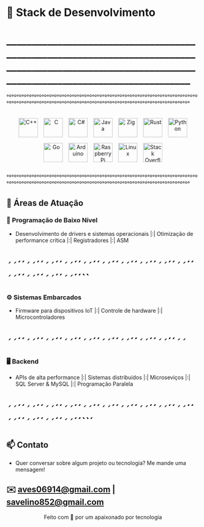 # 🚀 Stack de Desenvolvimento  
# ___________________________________________________________________________________________________________________________________________________
°º°º°º°º°º°º°º°º°º°º°º°º°º°º°º°º°º°º°º°º°º°º°º°º°º°º°º°º°º°º°º°º°º°º°º°º°º°º°º°º°º°º°º°º°º°º°º°º°º°º°º°º°º°º°º°º°º°º°º°º°º°º°º°º°º°º°º°º°º°º°º°º°º°º°

##

<div align="center">
    <div style="display: flex; flex-wrap: wrap; justify-content: center; gap: 15px; margin: 30px 0;">
        <!-- Tecnologias existentes -->
        <a href="https://isocpp.org/" target="_blank" title="C++">
            <img src="https://upload.wikimedia.org/wikipedia/commons/1/18/ISO_C%2B%2B_Logo.svg" alt="C++" width="50" height="50">
        </a>
        <a href="https://www.iso.org/standard/74528.html" target="_blank" title="C">
            <img src="https://upload.wikimedia.org/wikipedia/commons/1/19/C_Logo.png" alt="C" width="50" height="50">
        </a>
        <a href="https://dotnet.microsoft.com/" target="_blank" title="C#">
            <img src="https://upload.wikimedia.org/wikipedia/commons/4/4f/Csharp_Logo.png" alt="C#" width="50" height="50">
        </a>
        <a href="https://www.java.com/" target="_blank" title="Java">
            <img src="https://upload.wikimedia.org/wikipedia/en/3/30/Java_programming_language_logo.svg" alt="Java" width="50" height="50">
        </a>
        <a href="https://ziglang.org/" target="_blank" title="Zig">
            <img src="https://ziglang.org/img/zig-logo-dark.svg" alt="Zig" width="50" height="50">
        </a>
        <a href="https://www.rust-lang.org/" target="_blank" title="Rust">
            <img src="https://www.rust-lang.org/static/images/rust-logo-blk.svg" alt="Rust" width="50" height="50">
        </a>
        <a href="https://www.python.org/" target="_blank" title="Python">
            <img src="https://www.python.org/static/community_logos/python-logo.png" alt="Python" width="50" height="50">
        </a>
        <a href="https://go.dev/" target="_blank" title="Go">
            <img src="https://go.dev/images/go-logo-blue.svg" alt="Go" width="50" height="50">
        </a>
        <a href="https://www.arduino.cc/" target="_blank" title="Arduino">
            <img src="https://upload.wikimedia.org/wikipedia/commons/8/87/Arduino_Logo.svg" alt="Arduino" width="50" height="50">
        </a>
        <a href="https://www.raspberrypi.org/" target="_blank" title="Raspberry Pi">
            <img src="https://upload.wikimedia.org/wikipedia/en/thumb/c/cb/Raspberry_Pi_Logo.svg/1920px-Raspberry_Pi_Logo.svg.png" alt="Raspberry Pi" width="50" height="50">
        </a>
        <a href="https://www.linux.org/" target="_blank" title="Linux">
            <img src="https://upload.wikimedia.org/wikipedia/commons/a/af/Tux.png" alt="Linux" width="50" height="50">
        </a>
        <a href="https://stackoverflow.com/" target="_blank" title="Stack Overflow">
            <img src="https://upload.wikimedia.org/wikipedia/commons/e/ef/Stack_Overflow_icon.svg" alt="Stack Overflow" width="50" height="50">
        </a>
    </div>
</div>

## 

°º°º°º°º°º°º°º°º°º°º°º°º°º°º°º°º°º°º°º°º°º°º°º°º°º°º°º°º°º°º°º°º°º°º°º°º°º°º°º°º°º°º°º°º°º°º°º°º°º°º°º°º°º°º°º°º°º°º°º°º°º°º°º°º°º°º°º°º°º°º°º°º°º°º°

## 🎯 Áreas de Atuação  

### 🔧 Programação de Baixo Nível  
- Desenvolvimento de drivers e sistemas operacionais |:| Otimização de performance crítica |:| Registradores |:| ASM
# ``´´``´´``´´``´´``´´``´´``´´``´´``´´``´´``´´``´´``´´``´´``´´``´´``´´``´´``´´``´´``´´``´´``´´``´´``´´``´´``´´``´´``
### ⚙️ Sistemas Embarcados  
- Firmware para dispositivos IoT |:| Controle de hardware |:| Microcontroladores
# ``´´``´´``´´``´´``´´``´´``´´``´´``´´``´´``´´``´´``´´``´´``´´``´´``´´``´´``´´``
### 🖥️ Backend  
- APIs de alta performance |:| Sistemas distribuídos |:| Microseviços |:| SQL Server & MySQL |:| Programação Paralela
# ``´´``´´``´´``´´``´´``´´``´´``´´``´´``´´``´´``´´``´´``´´``´´``´´``´´``´´``´´``´´``´´``´´``´´``´´``´´``´´``´´``´´``´

## 📫 Contato  
- Quer conversar sobre algum projeto ou tecnologia? Me mande uma mensagem!  

✉️ [aves06914@gmail.com](mailto:aves06914@gmail.com)  | [savelino852@gmail.com](mailto:savelino852@gmail.com) 
---
<p align="center">Feito com 💙 por um apaixonado por tecnologia</p>
